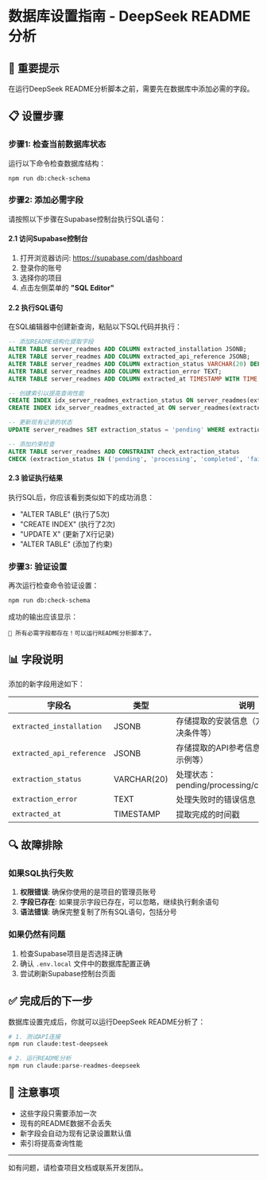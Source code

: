 # 数据库设置指南 - DeepSeek README分析

## 🚨 重要提示

在运行DeepSeek README分析脚本之前，需要先在数据库中添加必需的字段。

## 📋 设置步骤

### 步骤1: 检查当前数据库状态

运行以下命令检查数据库结构：
```bash
npm run db:check-schema
```

### 步骤2: 添加必需字段

请按照以下步骤在Supabase控制台执行SQL语句：

#### 2.1 访问Supabase控制台
1. 打开浏览器访问: https://supabase.com/dashboard
2. 登录你的账号
3. 选择你的项目
4. 点击左侧菜单的 **"SQL Editor"**

#### 2.2 执行SQL语句
在SQL编辑器中创建新查询，粘贴以下SQL代码并执行：

```sql
-- 添加README结构化提取字段
ALTER TABLE server_readmes ADD COLUMN extracted_installation JSONB;
ALTER TABLE server_readmes ADD COLUMN extracted_api_reference JSONB;
ALTER TABLE server_readmes ADD COLUMN extraction_status VARCHAR(20) DEFAULT 'pending';
ALTER TABLE server_readmes ADD COLUMN extraction_error TEXT;
ALTER TABLE server_readmes ADD COLUMN extracted_at TIMESTAMP WITH TIME ZONE;

-- 创建索引以提高查询性能
CREATE INDEX idx_server_readmes_extraction_status ON server_readmes(extraction_status);
CREATE INDEX idx_server_readmes_extracted_at ON server_readmes(extracted_at);

-- 更新现有记录的状态
UPDATE server_readmes SET extraction_status = 'pending' WHERE extraction_status IS NULL;

-- 添加约束检查
ALTER TABLE server_readmes ADD CONSTRAINT check_extraction_status 
CHECK (extraction_status IN ('pending', 'processing', 'completed', 'failed'));
```

#### 2.3 验证执行结果
执行SQL后，你应该看到类似如下的成功消息：
- "ALTER TABLE" (执行了5次)
- "CREATE INDEX" (执行了2次)
- "UPDATE X" (更新了X行记录)
- "ALTER TABLE" (添加了约束)

### 步骤3: 验证设置

再次运行检查命令验证设置：
```bash
npm run db:check-schema
```

成功的输出应该显示：
```
🎉 所有必需字段都存在！可以运行README分析脚本了。
```

## 📊 字段说明

添加的新字段用途如下：

| 字段名 | 类型 | 说明 |
|--------|------|------|
| `extracted_installation` | JSONB | 存储提取的安装信息（方法、配置、先决条件等） |
| `extracted_api_reference` | JSONB | 存储提取的API参考信息（工具、参数、示例等） |
| `extraction_status` | VARCHAR(20) | 处理状态：pending/processing/completed/failed |
| `extraction_error` | TEXT | 处理失败时的错误信息 |
| `extracted_at` | TIMESTAMP | 提取完成的时间戳 |

## 🔍 故障排除

### 如果SQL执行失败

1. **权限错误**: 确保你使用的是项目的管理员账号
2. **字段已存在**: 如果提示字段已存在，可以忽略，继续执行剩余语句
3. **语法错误**: 确保完整复制了所有SQL语句，包括分号

### 如果仍然有问题

1. 检查Supabase项目是否选择正确
2. 确认 `.env.local` 文件中的数据库配置正确
3. 尝试刷新Supabase控制台页面

## ✅ 完成后的下一步

数据库设置完成后，你就可以运行DeepSeek README分析了：

```bash
# 1. 测试API连接
npm run claude:test-deepseek

# 2. 运行README分析
npm run claude:parse-readmes-deepseek
```

## 📝 注意事项

- 这些字段只需要添加一次
- 现有的README数据不会丢失
- 新字段会自动为现有记录设置默认值
- 索引将提高查询性能

---

如有问题，请检查项目文档或联系开发团队。
